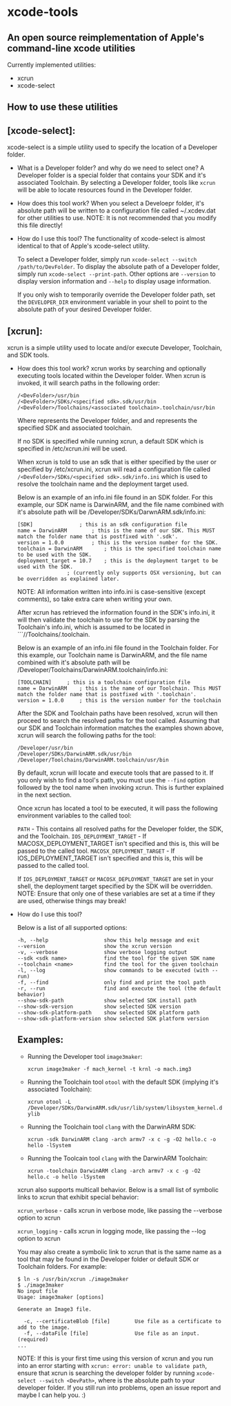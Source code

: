 xcode-tools
===========
An open source reimplementation of Apple's command-line xcode utilities
-----------------------------------------------------------------------

Currently implemented utilities:
* xcrun
* xcode-select

How to use these utilities
--------------------------

[xcode-select]:
---------------

xcode-select is a simple utility used to specify the location of a Developer folder.

* What is a Developer folder? and why do we need to select one?
  A Developer folder is a special folder that contains your SDK and it's associated Toolchain.
  By selecting a Developer folder, tools like ```xcrun``` will be able to locate resources found in the Developer folder.

* How does this tool work?
  When you select a Develoepr folder, it's absolute path will be written to a configuration file called ~/.xcdev.dat for other utilities to use.
  NOTE: It is not recommended that you modify this file directly!

* How do I use this tool?
  The functionality of xcode-select is almost identical to that of Apple's xcode-select utility.

  To select a Developer folder, simply run ```xcode-select --switch /path/to/DevFolder```.
  To display the absolute path of a Developer folder, simply run ```xcode-select --print-path```.
  Other options are ```--version``` to display version information and ```--help``` to display usage information.

  If you only wish to temporarily override the Developer folder path, set the ```DEVELOPER_DIR``` environment variable 
  in your shell to point to the absolute path of your desired Developer folder.

[xcrun]:
--------

xcrun is a simple utility used to locate and/or execute Developer, Toolchain, and SDK tools.

* How does this tool work?
  xcrun works by searching and optionally executing tools located within the Developer folder.
  When xcrun is invoked, it will search paths in the following order:

	```
	/<DevFolder>/usr/bin
	/<DevFolder>/SDKs/<specified sdk>.sdk/usr/bin
	/<DevFolder>/Toolchains/<associated toolchain>.toolchain/usr/bin
	```
	
  Where <DevFolder> represents the Developer folder, and <specified sdk> and <associated toolchain> represents the
  specified SDK and associated toolchain.

  If no SDK is specified while running xcrun, a default SDK which is specified in /etc/xcrun.ini will be used.

  When xcrun is told to use an sdk that is either specified by the user or specified by /etc/xcrun.ini, xcrun will read
  a configuration file called ```/<DevFolder>/SDKs/<specified sdk>.sdk/info.ini``` which is used to resolve the toolchain name and the deployment target used.

  Below is an example of an info.ini file found in an SDK folder. For this example, our SDK name is DarwinARM, and the file name combined with it's
  absolute path will be /Developer/SDKs/DarwnARM.sdk/info.ini:

	```
	[SDK]				; this is an sdk configuration file
	name = DarwinARM		; this is the name of our SDK. This MUST match the folder name that is postfixed with '.sdk'.
	version = 1.0.0			; this is the version number for the SDK.
	toolchain = DarwinARM		; this is the specified toolchain name to be used with the SDK.
	deployment_target = 10.7	; this is the deployment target to be used with the SDK.
					; (currently only supports OSX versioning, but can be overridden as explained later.
	```

  NOTE: All information written into info.ini is case-sensitive (except comments), so take extra care when writing your own.

  After xcrun has retrieved the information found in the SDK's info.ini, it will then validate the toolchain to use for the SDK by
  parsing the Toolchain's info.ini, which is assumed to be located in ```/<DevPath>/Toolchains/<associated toolchain>.toolchain.

  Below is an example of an info.ini file found in the Toolchain folder. For this example, our Toolchain name is DarwinARM, and the file name combined with it's
  absolute path will be /Developer/Toolchains/DarwinARM.toolchain/info.ini:

	```
	[TOOLCHAIN]		; this is a toolchain configuration file
	name = DarwinARM	; this is the name of our Toolchain. This MUST match the folder name that is postfixed with '.toolchain'.
	version = 1.0.0		; this is the version number for the toolchain
	```

  After the SDK and Toolchain paths have been resolved, xcrun will then proceed to search the resolved paths for the tool called.
  Assuming that our SDK and Toolchain information matches the examples shown above, xcrun will search the following paths for the tool:

	```
  	/Developer/usr/bin
  	/Developer/SDKs/DarwinARM.sdk/usr/bin
  	/Developer/Toolchains/DarwinARM.toolchain/usr/bin
	```

  By default, xcrun will locate and execute tools that are passed to it. If you only wish to find a tool's path, you must use the ```--find```
  option followed by the tool name when invoking xcrun. This is further explained in the next section.

  Once xcrun has located a tool to be executed, it will pass the following environment variables to the called tool:

	```PATH```				- This contains all resolved paths for the Developer folder, the SDK, and the Toolchain.
	```IOS_DEPLOYMENT_TARGET```		- If MACOSX_DEPLOYMENT_TARGET isn't specified and this is, this will be passed to the called tool.
	```MACOSX_DEPLOYMENT_TARGET```	- If IOS_DEPLOYMENT_TARGET isn't specified and this is, this will be passed to the called tool.

  If ```IOS_DEPLOYMENT_TARGET``` or ```MACOSX_DEPLOYMENT_TARGET``` are set in your shell, the deployment target specified by the SDK will be overridden.
  NOTE: Ensure that only one of these variables are set at a time if they are used, otherwise things may break!

* How do I use this tool?

  Below is a list of all supported options:

  ```
  -h, --help                  show this help message and exit
  --version                   show the xcrun version
  -v, --verbose               show verbose logging output
  --sdk <sdk name>            find the tool for the given SDK name
  --toolchain <name>          find the tool for the given toolchain
  -l, --log                   show commands to be executed (with --run)
  -f, --find                  only find and print the tool path
  -r, --run                   find and execute the tool (the default behavior)
  --show-sdk-path             show selected SDK install path
  --show-sdk-version          show selected SDK version
  --show-sdk-platform-path    show selected SDK platform path
  --show-sdk-platform-version show selected SDK platform version
  ```

  Examples:
  ---------

  * Running the Developer tool ```image3maker```:

	```xcrun image3maker -f mach_kernel -t krnl -o mach.img3```

  * Running the Toolchain tool ```otool``` with the default SDK (implying it's associated Toolchain):

	```xcrun otool -L /Developer/SDKs/DarwinARM.sdk/usr/lib/system/libsystem_kernel.dylib```

  * Running the Toolchain tool ```clang``` with the DarwinARM SDK:

	```xcrun -sdk DarwinARM clang -arch armv7 -x c -g -O2 hello.c -o hello -lSystem```

  * Running the Toolcain tool ```clang``` with the DarwinARM Toolchain:

	```xcrun -toolchain DarwinARM clang -arch armv7 -x c -g -O2 hello.c -o hello -lSystem```

  xcrun also supports multicall behavior. Below is a small list of symbolic links to xcrun that exhibit special behavior:

	```xcrun_verbose```	- calls xcrun in verbose mode, like passing the --verbose option to xcrun

	```xcrun_logging```	- calls xcrun in logging mode, like passing the --log option to xcrun

  You may also create a symbolic link to xcrun that is the same name as a tool that may be found in the Developer folder or default SDK or Toolchain folders.
  For example:

	```
	$ ln -s /usr/bin/xcrun ./image3maker 
	$ ./image3maker
	No input file
	Usage: image3maker [options]

	Generate an Image3 file.

	  -c, --certificateBlob [file]        Use file as a certificate to add to the image.
	  -f, --dataFile [file]               Use file as an input. (required)
	...
	```

  NOTE: If this is your first time using this version of xcrun and you run into an error starting with ```xcrun: error: unable to validate path```,
  ensure that xcrun is searching the developer folder by running ```xcode-select --switch <DevPath>```, where <DevPath> is the absolute path to your
  developer folder. If you still run into problems, open an issue report and maybe I can help you. :)

